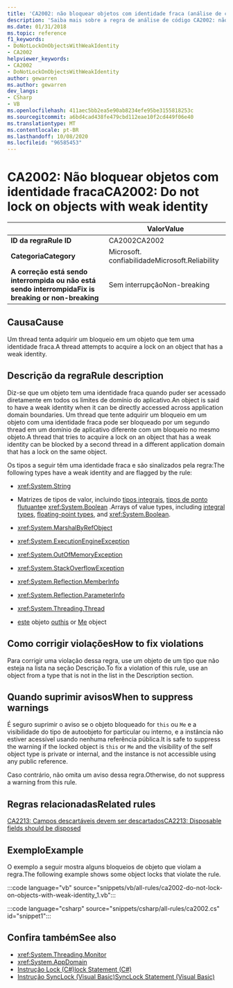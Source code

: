```yaml
---
title: 'CA2002: não bloquear objetos com identidade fraca (análise de código)'
description: 'Saiba mais sobre a regra de análise de código CA2002: não bloquear objetos com identidade fraca'
ms.date: 01/31/2018
ms.topic: reference
f1_keywords:
- DoNotLockOnObjectsWithWeakIdentity
- CA2002
helpviewer_keywords:
- CA2002
- DoNotLockOnObjectsWithWeakIdentity
author: gewarren
ms.author: gewarren
dev_langs:
- CSharp
- VB
ms.openlocfilehash: 411aec5bb2ea5e90ab8234efe95be3155818253c
ms.sourcegitcommit: a6bd4cad438fe479cbd112eae10f2cd449f06e40
ms.translationtype: MT
ms.contentlocale: pt-BR
ms.lasthandoff: 10/08/2020
ms.locfileid: "96585453"
---
```

# <a name="ca2002-do-not-lock-on-objects-with-weak-identity"></a><span data-ttu-id="e09ed-103">CA2002: Não bloquear objetos com identidade fraca</span><span class="sxs-lookup"><span data-stu-id="e09ed-103">CA2002: Do not lock on objects with weak identity</span></span>

| | <span data-ttu-id="e09ed-104">Valor</span><span class="sxs-lookup"><span data-stu-id="e09ed-104">Value</span></span> |
|-|-|
| <span data-ttu-id="e09ed-105">**ID da regra**</span><span class="sxs-lookup"><span data-stu-id="e09ed-105">**Rule ID**</span></span> |<span data-ttu-id="e09ed-106">CA2002</span><span class="sxs-lookup"><span data-stu-id="e09ed-106">CA2002</span></span>|
| <span data-ttu-id="e09ed-107">**Categoria**</span><span class="sxs-lookup"><span data-stu-id="e09ed-107">**Category**</span></span> |<span data-ttu-id="e09ed-108">Microsoft. confiabilidade</span><span class="sxs-lookup"><span data-stu-id="e09ed-108">Microsoft.Reliability</span></span>|
| <span data-ttu-id="e09ed-109">**A correção está sendo interrompida ou não está sendo interrompida**</span><span class="sxs-lookup"><span data-stu-id="e09ed-109">**Fix is breaking or non-breaking**</span></span> |<span data-ttu-id="e09ed-110">Sem interrupção</span><span class="sxs-lookup"><span data-stu-id="e09ed-110">Non-breaking</span></span>|

## <a name="cause"></a><span data-ttu-id="e09ed-111">Causa</span><span class="sxs-lookup"><span data-stu-id="e09ed-111">Cause</span></span>

<span data-ttu-id="e09ed-112">Um thread tenta adquirir um bloqueio em um objeto que tem uma identidade fraca.</span><span class="sxs-lookup"><span data-stu-id="e09ed-112">A thread attempts to acquire a lock on an object that has a weak identity.</span></span>

## <a name="rule-description"></a><span data-ttu-id="e09ed-113">Descrição da regra</span><span class="sxs-lookup"><span data-stu-id="e09ed-113">Rule description</span></span>

<span data-ttu-id="e09ed-114">Diz-se que um objeto tem uma identidade fraca quando puder ser acessado diretamente em todos os limites de domínio do aplicativo.</span><span class="sxs-lookup"><span data-stu-id="e09ed-114">An object is said to have a weak identity when it can be directly accessed across application domain boundaries.</span></span> <span data-ttu-id="e09ed-115">Um thread que tente adquirir um bloqueio em um objeto com uma identidade fraca pode ser bloqueado por um segundo thread em um domínio de aplicativo diferente com um bloqueio no mesmo objeto.</span><span class="sxs-lookup"><span data-stu-id="e09ed-115">A thread that tries to acquire a lock on an object that has a weak identity can be blocked by a second thread in a different application domain that has a lock on the same object.</span></span>

<span data-ttu-id="e09ed-116">Os tipos a seguir têm uma identidade fraca e são sinalizados pela regra:</span><span class="sxs-lookup"><span data-stu-id="e09ed-116">The following types have a weak identity and are flagged by the rule:</span></span>

- <xref:System.String>

- <span data-ttu-id="e09ed-117">Matrizes de tipos de valor, incluindo [tipos integrais](../../../csharp/language-reference/builtin-types/integral-numeric-types.md), [tipos de ponto flutuante](../../../csharp/language-reference/builtin-types/floating-point-numeric-types.md)e <xref:System.Boolean> .</span><span class="sxs-lookup"><span data-stu-id="e09ed-117">Arrays of value types, including [integral types](../../../csharp/language-reference/builtin-types/integral-numeric-types.md), [floating-point types](../../../csharp/language-reference/builtin-types/floating-point-numeric-types.md), and <xref:System.Boolean>.</span></span>

- <xref:System.MarshalByRefObject>

- <xref:System.ExecutionEngineException>

- <xref:System.OutOfMemoryException>

- <xref:System.StackOverflowException>

- <xref:System.Reflection.MemberInfo>

- <xref:System.Reflection.ParameterInfo>

- <xref:System.Threading.Thread>

- <span data-ttu-id="e09ed-118">[este](../../../csharp/language-reference/keywords/this.md) objeto [ou](../../../visual-basic/programming-guide/program-structure/me-my-mybase-and-myclass.md)</span><span class="sxs-lookup"><span data-stu-id="e09ed-118">[this](../../../csharp/language-reference/keywords/this.md) or [Me](../../../visual-basic/programming-guide/program-structure/me-my-mybase-and-myclass.md) object</span></span>

## <a name="how-to-fix-violations"></a><span data-ttu-id="e09ed-119">Como corrigir violações</span><span class="sxs-lookup"><span data-stu-id="e09ed-119">How to fix violations</span></span>

<span data-ttu-id="e09ed-120">Para corrigir uma violação dessa regra, use um objeto de um tipo que não esteja na lista na seção Descrição.</span><span class="sxs-lookup"><span data-stu-id="e09ed-120">To fix a violation of this rule, use an object from a type that is not in the list in the Description section.</span></span>

## <a name="when-to-suppress-warnings"></a><span data-ttu-id="e09ed-121">Quando suprimir avisos</span><span class="sxs-lookup"><span data-stu-id="e09ed-121">When to suppress warnings</span></span>

<span data-ttu-id="e09ed-122">É seguro suprimir o aviso se o objeto bloqueado for `this` ou `Me` e a visibilidade do tipo de autoobjeto for particular ou interno, e a instância não estiver acessível usando nenhuma referência pública.</span><span class="sxs-lookup"><span data-stu-id="e09ed-122">It is safe to suppress the warning if the locked object is `this` or `Me` and the visibility of the self object type is private or internal, and the instance is not accessible using any public reference.</span></span>

<span data-ttu-id="e09ed-123">Caso contrário, não omita um aviso dessa regra.</span><span class="sxs-lookup"><span data-stu-id="e09ed-123">Otherwise, do not suppress a warning from this rule.</span></span>

## <a name="related-rules"></a><span data-ttu-id="e09ed-124">Regras relacionadas</span><span class="sxs-lookup"><span data-stu-id="e09ed-124">Related rules</span></span>

[<span data-ttu-id="e09ed-125">CA2213: Campos descartáveis devem ser descartados</span><span class="sxs-lookup"><span data-stu-id="e09ed-125">CA2213: Disposable fields should be disposed</span></span>](ca2213.md)

## <a name="example"></a><span data-ttu-id="e09ed-126">Exemplo</span><span class="sxs-lookup"><span data-stu-id="e09ed-126">Example</span></span>

<span data-ttu-id="e09ed-127">O exemplo a seguir mostra alguns bloqueios de objeto que violam a regra.</span><span class="sxs-lookup"><span data-stu-id="e09ed-127">The following example shows some object locks that violate the rule.</span></span>

:::code language="vb" source="snippets/vb/all-rules/ca2002-do-not-lock-on-objects-with-weak-identity_1.vb":::

:::code language="csharp" source="snippets/csharp/all-rules/ca2002.cs" id="snippet1":::

## <a name="see-also"></a><span data-ttu-id="e09ed-128">Confira também</span><span class="sxs-lookup"><span data-stu-id="e09ed-128">See also</span></span>

- <xref:System.Threading.Monitor>
- <xref:System.AppDomain>
- [<span data-ttu-id="e09ed-129">Instrução Lock (C#)</span><span class="sxs-lookup"><span data-stu-id="e09ed-129">lock Statement (C#)</span></span>](../../../csharp/language-reference/keywords/lock-statement.md)
- [<span data-ttu-id="e09ed-130">Instrução SyncLock (Visual Basic)</span><span class="sxs-lookup"><span data-stu-id="e09ed-130">SyncLock Statement (Visual Basic)</span></span>](../../../visual-basic/language-reference/statements/synclock-statement.md)
